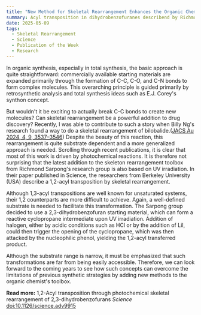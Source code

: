```yaml
---
title: "New Method for Skeletal Rearrangement Enhances the Organic Chemist's Toolbox"  
summary: Acyl transposition in dihydrobenzofuranes describend by Richmond Sarpong in Science 
date: 2025-05-09
tags:
  - Skeletal Rearrangement
  - Science
  - Publication of the Week
  - Research
---
```

In organic synthesis, especially in total synthesis, the basic approach is quite straightforward: commercially available starting materials are expanded primarily through the formation of C-C, C-O, and C-N bonds to form complex molecules. This overarching principle is guided primarily by retrosynthetic analysis and total synthesis ideas such as E.J. Corey's synthon concept.

But wouldn't it be exciting to actually break C-C bonds to create new molecules? Can skeletal rearrangement be a powerful addition to drug discovery? Recently, I was able to contribute to such a story when Billy Ng's research found a way to do a skeletal rearrangement of bilobalide.([JACS Au 2024, 4, 9, 3537–3546](https://pubs.acs.org/doi/10.1021/jacsau.4c00416)) Despite the beauty of this reaction, this rearrangement is quite substrate dependent and a more generalized approach is needed. Scrolling through recent publications, it is clear that most of this work is driven by photochemical reactions. It is therefore not surprising that the latest addition to the skeleton rearrangement toolbox from Richmond Sarpong's research group is also based on UV irradiation. In their paper published in Science, the researchers from Berkeley University (USA) describe a 1,2-acyl transposition by skeletal rearrangement.

Although 1,3-acyl transpositions are well known for unsaturated systems, their 1,2 counterparts are more difficult to achieve. Again, a well-defined substrate is needed to facilitate this transformation. The Sarpong group decided to use a 2,3-dihydrobenzofuran starting material, which can form a reactive cyclopropane intermediate upon UV irradiation. Addition of halogen, either by acidic conditions such as HCl or by the addition of LiI, could then trigger the opening of the cyclopropane, which was then attacked by the nucleophilic phenol, yielding the 1,2-acyl transferred product.

Although the substrate range is narrow, it must be emphasized that such transformations are far from being easily accessible. Therefore, we can look forward to the coming years to see how such concepts can overcome the limitations of previous synthetic strategies by adding new methods to the organic chemist's toolbox.

**Read more:** 1,2-Acyl transposition through photochemical skeletal rearrangement of 2,3-dihydrobenzofurans *Science* [doi:10.1126/science.adv9915](https://www.science.org/doi/epdf/10.1126/science.adv9915)